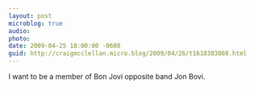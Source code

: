 ```yaml
---
layout: post
microblog: true
audio: 
photo: 
date: 2009-04-25 18:00:00 -0600
guid: http://craigmcclellan.micro.blog/2009/04/26/t1618383868.html
---
```

I want to be a member of Bon Jovi opposite band Jon Bovi.
